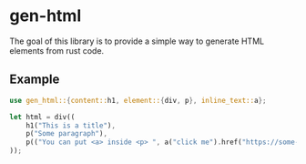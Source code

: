 # gen-html

The goal of this library is to provide a simple way to generate HTML elements
from rust code.

## Example
```rust 
use gen_html::{content::h1, element::{div, p}, inline_text::a};

let html = div((
    h1("This is a title"),
    p("Some paragraph"),
    p(("You can put <a> inside <p> ", a("click me").href("https://some-url.com")))
));
```
